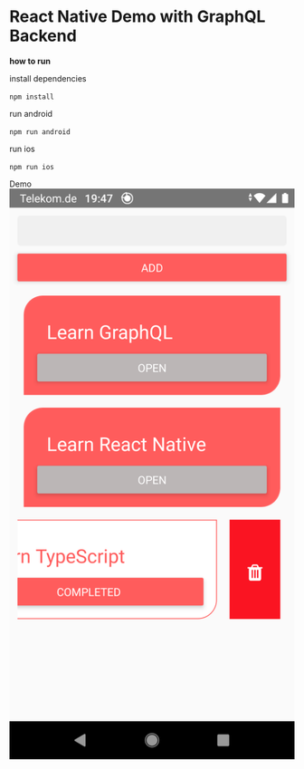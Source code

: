 # React Native Demo with GraphQL Backend

**how to run**

install dependencies

`npm install`

run android

`npm run android`

run ios

`npm run ios`

Demo 
[![Demo](./screenshot.png)](https://github.com/alexanderhodes/reactnative-challenge/blob/master/demo.mp4)
